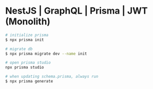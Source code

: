 # NestJS | GraphQL | Prisma | JWT (Monolith)

```sh
# initialize prisma
$ npx prisma init

# migrate db
$ npx prisma migrate dev --name init

# open prisma studio
npx prisma studio

# when updating schema.prisma, always run
$ npx prisma generate


```
